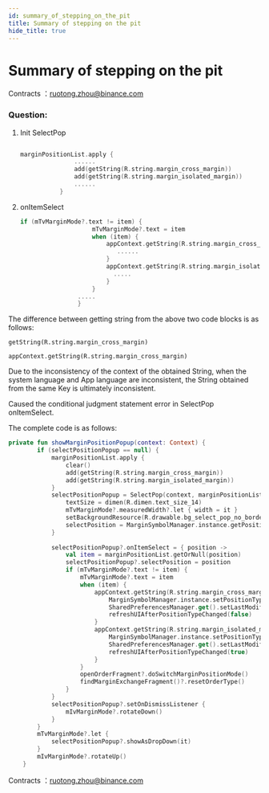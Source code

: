 ```yaml
---
id: summary_of_stepping_on_the_pit
title: Summary of stepping on the pit
hide_title: true
---
```


# Summary of stepping on the pit

Contracts ：ruotong.zhou@binance.com

### Question:

1. Init SelectPop 

    ```kotlin

    marginPositionList.apply {
                   ......
                   add(getString(R.string.margin_cross_margin))
                   add(getString(R.string.margin_isolated_margin))
                   ......
               }

    ```

2. onItemSelect

    ```kotlin
    if (mTvMarginMode?.text != item) {
                        mTvMarginMode?.text = item
                        when (item) {
                            appContext.getString(R.string.margin_cross_margin) -> {
                               ......
                            }
                            appContext.getString(R.string.margin_isolated_margin) -> {
                              .....
                            }
                        }
                    .....
                    }

    ```

The difference between getting string from the above two code blocks is as follows:

`getString(R.string.margin_cross_margin)`

`appContext.getString(R.string.margin_cross_margin)`

Due to the inconsistency of the context of the obtained String, when the system language and App language are inconsistent, the String obtained from the same Key is ultimately inconsistent.

Caused the conditional judgment statement error in SelectPop onItemSelect.

The complete code is as follows:

```kotlin
private fun showMarginPositionPopup(context: Context) {
        if (selectPositionPopup == null) {
            marginPositionList.apply {
                clear()
                add(getString(R.string.margin_cross_margin))
                add(getString(R.string.margin_isolated_margin))
            }
            selectPositionPopup = SelectPop(context, marginPositionList).apply {
                textSize = dimen(R.dimen.text_size_14)
                mTvMarginMode?.measuredWidth?.let { width = it }
                setBackgroundResource(R.drawable.bg_select_pop_no_border)
                selectPosition = MarginSymbolManager.instance.getPositionIndex()
            }
 
            selectPositionPopup?.onItemSelect = { position ->
                val item = marginPositionList.getOrNull(position)
                selectPositionPopup?.selectPosition = position
                if (mTvMarginMode?.text != item) {
                    mTvMarginMode?.text = item
                    when (item) {
                        appContext.getString(R.string.margin_cross_margin) -> {
                            MarginSymbolManager.instance.setPositionType(MarginSymbolManager.MARGIN_CROSS)
                            SharedPreferencesManager.get().setLastModifyMarginPosition(MarginSymbolManager.MARGIN_CROSS)
                            refreshUIAfterPositionTypeChanged(false)
                        }
                        appContext.getString(R.string.margin_isolated_margin) -> {
                            MarginSymbolManager.instance.setPositionType(MarginSymbolManager.MARGIN_ISOLATED)
                            SharedPreferencesManager.get().setLastModifyMarginPosition(MarginSymbolManager.MARGIN_ISOLATED)
                            refreshUIAfterPositionTypeChanged(true)
                        }
                    }
                    openOrderFragment?.doSwitchMarginPositionMode()
                    findMarginExchangeFragment()?.resetOrderType()
                }
            }
            selectPositionPopup?.setOnDismissListener {
                mIvMarginMode?.rotateDown()
            }
        }
        mTvMarginMode?.let {
            selectPositionPopup?.showAsDropDown(it)
        }
        mIvMarginMode?.rotateUp()
    }
```

Contracts ：ruotong.zhou@binance.com